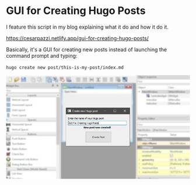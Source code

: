 # GUI for Creating Hugo Posts

I feature this script in my blog explaining what it do and how it do it.

https://cesarpazzi.netlify.app/gui-for-creating-hugo-posts/

Basically, it's a GUI for creating new posts instead of launching the command prompt and typing:

`hugo create new post/this-is-my-post/index.md` 

![](gui-cover.jpg)